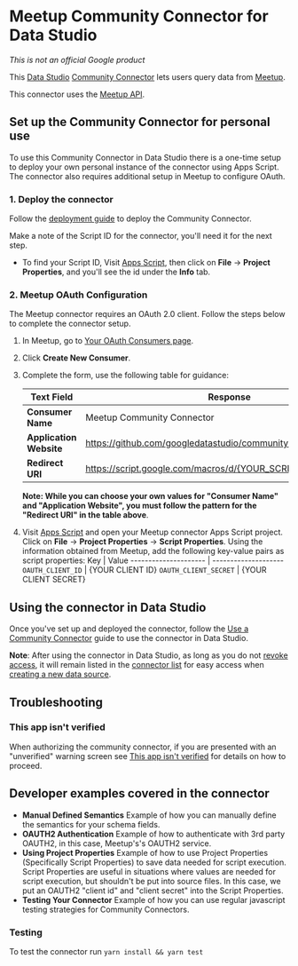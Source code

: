# Meetup Community Connector for Data Studio

*This is not an official Google product*

This [Data Studio] [Community Connector] lets users query data from
[Meetup].

This connector uses the [Meetup API].

## Set up the Community Connector for personal use

To use this Community Connector in Data Studio there is a one-time setup to
deploy your own personal instance of the connector using Apps Script. The
connector also requires additional setup in Meetup to configure OAuth.

### 1. Deploy the connector

Follow the [deployment guide] to deploy the Community Connector.

Make a note of the Script ID for the connector, you'll need it for the next
step.

- To find your Script ID, Visit [Apps Script], then click on
  **File** -> **Project Properties**, and you'll see the id under the **Info**
  tab.

### 2. Meetup OAuth Configuration

The Meetup connector requires an OAuth 2.0 client. Follow the steps below to
complete the connector setup.

1.  In Meetup, go to [Your OAuth Consumers page].
1.  Click **Create New Consumer**.
1.  Complete the form, use the following table for guidance:

    Text Field              | Response
    ----------------------- | --------
    **Consumer Name**       | Meetup Community Connector
    **Application Website** | https://github.com/googledatastudio/community-connectors
    **Redirect URI**        | https://script.google.com/macros/d/{YOUR_SCRIPT_ID}/usercallback

    **Note: While you can choose your own values for "Consumer Name" and
    "Application Website", you must follow the pattern for the "Redirect URI" in
    the table above**.
1.  Visit [Apps Script] and open your Meetup connector Apps Script project.
    Click on **File** -> **Project Properties** -> **Script Properties**.
    Using the information obtained from Meetup, add the following key-value pairs
    as script properties:
    Key                   | Value
    --------------------- | --------------------
    `OAUTH_CLIENT_ID`     | {YOUR CLIENT ID}
    `OAUTH_CLIENT_SECRET` | {YOUR CLIENT SECRET}

## Using the connector in Data Studio

Once you've set up and deployed the connector, follow the
[Use a Community Connector] guide to use the connector in Data Studio.

**Note**: After using the connector in Data Studio, as long as you do not
[revoke access], it will remain listed in the [connector list] for easy access
when [creating a new data source].

## Troubleshooting

### This app isn't verified

When authorizing the community connector, if you are presented with an
"unverified" warning screen see [This app isn't verified] for details on how to
proceed.

## Developer examples covered in the connector

-   **Manual Defined Semantics**  Example of how you can manually define the
    semantics for your schema fields.
-   **OAUTH2 Authentication** Example of how to authenticate with 3rd party
    OAUTH2, in this case, Meetup's's OAUTH2 service.
-   **Using Project Properties** Example of how to use Project Properties
    (Specifically Script Properties) to save data needed for script execution.
    Script Properties are useful in situations where values are needed for
    script execution, but shouldn't be put into source files. In this case, we
    put an OAUTH2 "client id" and "client secret" into the Script Properties.
-   **Testing Your Connector** Example of how you can use regular javascript
    testing strategies for Community Connectors.

### Testing

To test the connector run `yarn install && yarn test`

[Data Studio]: https://datastudio.google.com
[Community Connector]: https://developers.google.com/datastudio/connector
[Meetup]: https://www.meetup.com/
[Meetup API]: https://secure.meetup.com/meetup_api
[deployment guide]: ../deploy.md
[Your OAuth Consumers page]: https://secure.meetup.com/meetup_api/oauth_consumers/#
[Apps Script]: https://script.google.com
[Use a Community Connector]: https://developers.google.com/datastudio/connector/use
[revoke access]: https://support.google.com/datastudio/answer/9053467
[connector list]: https://datastudio.google.com/c/datasources/create
[creating a new data source]: https://support.google.com/datastudio/answer/6300774
[This app isn't verified]: ../verification.md
